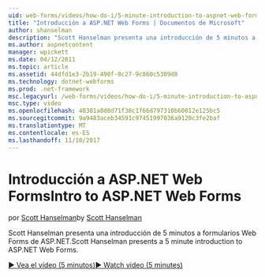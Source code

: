 ```yaml
---
uid: web-forms/videos/how-do-i/5-minute-introduction-to-aspnet-web-forms
title: "Introducción a ASP.NET Web Forms | Documentos de Microsoft"
author: shanselman
description: "Scott Hanselman presenta una introducción de 5 minutos a formularios Web Forms de ASP.NET."
ms.author: aspnetcontent
manager: wpickett
ms.date: 04/12/2011
ms.topic: article
ms.assetid: 44dfd1e3-2b19-490f-8c27-9c860c5309d8
ms.technology: dotnet-webforms
ms.prod: .net-framework
msc.legacyurl: /web-forms/videos/how-do-i/5-minute-introduction-to-aspnet-web-forms
msc.type: video
ms.openlocfilehash: 40381a8d8d71f38c1f66d797310b60012e125bc5
ms.sourcegitcommit: 9a9483aceb34591c97451997036a9120c3fe2baf
ms.translationtype: MT
ms.contentlocale: es-ES
ms.lasthandoff: 11/10/2017
---
```

<a name="intro-to-aspnet-web-forms"></a><span data-ttu-id="73aa0-103">Introducción a ASP.NET Web Forms</span><span class="sxs-lookup"><span data-stu-id="73aa0-103">Intro to ASP.NET Web Forms</span></span>
====================
<span data-ttu-id="73aa0-104">por [Scott Hanselman](https://github.com/shanselman)</span><span class="sxs-lookup"><span data-stu-id="73aa0-104">by [Scott Hanselman](https://github.com/shanselman)</span></span>

<span data-ttu-id="73aa0-105">Scott Hanselman presenta una introducción de 5 minutos a formularios Web Forms de ASP.NET.</span><span class="sxs-lookup"><span data-stu-id="73aa0-105">Scott Hanselman presents a 5 minute introduction to ASP.NET Web Forms.</span></span>

[<span data-ttu-id="73aa0-106">&#9654; Vea el vídeo (5 minutos)</span><span class="sxs-lookup"><span data-stu-id="73aa0-106">&#9654; Watch video (5 minutes)</span></span>](https://channel9.msdn.com/Blogs/ASP-NET-Site-Videos/5-minute-introduction-to-aspnet-web-forms)
